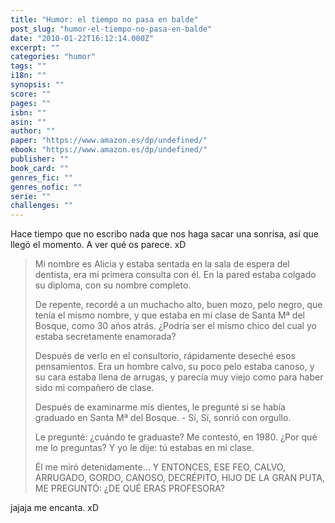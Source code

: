 ```yaml
---
title: "Humor: el tiempo no pasa en balde"
post_slug: "humor-el-tiempo-no-pasa-en-balde"
date: "2010-01-22T16:12:14.000Z"
excerpt: ""
categories: "humor"
tags: ""
i18n: ""
synopsis: ""
score: ""
pages: ""
isbn: ""
asin: ""
author: ""
paper: "https://www.amazon.es/dp/undefined/"
ebook: "https://www.amazon.es/dp/undefined/"
publisher: ""
book_card: ""
genres_fic: ""
genres_nofic: ""
serie: ""
challenges: ""
---
```


Hace tiempo que no escribo nada que nos haga sacar una sonrisa, así que llegó el momento. A ver qué os parece. xD

> Mi nombre es Alicia y estaba sentada en la sala de espera del dentista, era mi primera consulta con él. En la pared estaba colgado su diploma, con su nombre completo.
> 
> De repente, recordé a un muchacho alto, buen mozo, pelo negro, que tenía el mismo nombre, y que estaba en mi clase de Santa Mª del Bosque, como 30 años atrás. ¿Podría ser el mismo chico del cual yo estaba secretamente enamorada?
> 
> Después de verlo en el consultorio, rápidamente deseché esos pensamientos. Era un hombre calvo, su poco pelo estaba canoso, y su cara estaba llena de arrugas, y parecía muy viejo como para haber sido mi compañero de clase.
> 
> Después de examinarme mis dientes, le pregunté si se había graduado en Santa Mª del Bosque. - Sí, Sí, sonrió con orgullo.
> 
> Le pregunté: ¿cuándo te graduaste? Me contestó, en 1980. ¿Por qué me lo preguntas? Y yo le dije: tú estabas en mi clase.
> 
> Él me miró detenidamente... Y ENTONCES, ESE FEO, CALVO, ARRUGADO, GORDO, CANOSO, DECRÉPITO, HIJO DE LA GRAN PUTA, ME PREGUNTÓ: ¿DE QUÉ ERAS PROFESORA?

jajaja me encanta. xD
